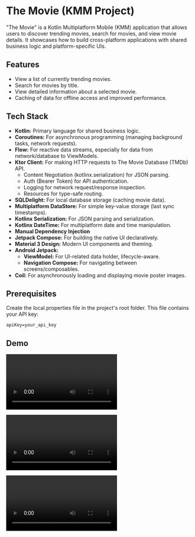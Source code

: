 # The Movie (KMM Project)

"The Movie" is a Kotlin Multiplatform Mobile (KMM) application that allows users to discover trending movies, search for movies, and view movie details. It showcases how to build cross-platform applications with shared business logic and platform-specific UIs.

## Features

- View a list of currently trending movies.
- Search for movies by title.
- View detailed information about a selected movie.
- Caching of data for offline access and improved performance.

## Tech Stack

- **Kotlin:** Primary language for shared business logic.
- **Coroutines:** For asynchronous programming (managing background tasks, network requests).
- **Flow:** For reactive data streams, especially for data from network/database to ViewModels.
- **Ktor Client:** For making HTTP requests to The Movie Database (TMDb) API.
  - Content Negotiation (kotlinx.serialization) for JSON parsing.
  - Auth (Bearer Token) for API authentication.
  - Logging for network request/response inspection.
  - Resources for type-safe routing.
- **SQLDelight:** For local database storage (caching movie data).
- **Multiplatform DataStore:** For simple key-value storage (last sync timestamps).
- **Kotlinx Serialization:** For JSON parsing and serialization.
- **Kotlinx DateTime:** For multiplatform date and time manipulation.
- **Manual Dependency Injection**
- **Jetpack Compose:** For building the native UI declaratively.
- **Material 3 Design:** Modern UI components and theming.
- **Android Jetpack:**
  - **ViewModel:** For UI-related data holder, lifecycle-aware.
  - **Navigation Compose:** For navigating between screens/composables.
- **Coil:** For asynchronously loading and displaying movie poster images.

## Prerequisites

Create the local.properties file in the project's root folder. This file contains your API key:

```
apiKey=your_api_key
```

## Demo

![](video_1.mp4)

![](video_2.mp4)

![](video_3.mp4)

